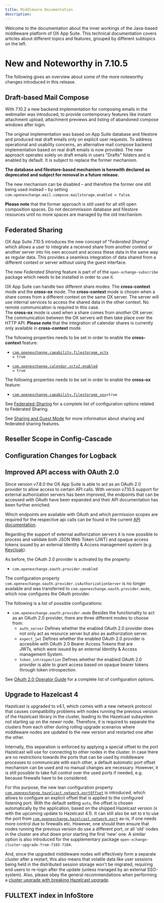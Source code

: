 ```yaml
---
title: Middleware Documentation
description: 
---
```


Welcome to the documentation about the inner workings of the Java-based middleware platform of OX App Suite. This technical documentation covers articles about different topics and features, grouped by different subtopics on the left.

# New and Noteworthy in 7.10.5

The following gives an overview about some of the more noteworthy changes introduced in this release.

## Draft-based Mail Compose

With 7.10.2 a new backend implementation for composing emails in the webmailer was introduced, to provide contemporary features like instant attachment upload, attachment previews and listing of abandoned compose windows after login.

The original implementation was based on App Suite database and filestore and produced real draft emails only on explicit user requests. To address operational and usability concerns, an alternative mail compose backend implementation based on real draft emails is now provided. The new approach operates solely on draft emails in users "Drafts" folders and is enabled by default. It is subject to replace the former mechanism.

**The database and filestore-based mechanism is herewith declared as deprecated and subject for removal in a future release.**

The new mechanism can be disabled – and therefore the former one still being used instead – by setting `com.openexchange.mail.compose.mailstorage.enabled = false`.

**Please note** that the former approach is still used for all still open composition spaces. Do not decommission database and filestore resources until no more spaces are managed by the old mechanism.

## Federated Sharing

OX App Suite 7.10.5 introduces the new concept of "*Federated Sharing*" which allows a user to integrate a received share from another context 
or another server into his own account and access these data in the same way as regular data.
This provides a seamless integration of data shared from a different context or server without using the guest interface.

The new *Federated Sharing* feature is part of of the ``open-xchange-subscribe`` package which needs to be installed in order to use it.

OX App Suite can handle two different share modes: The **cross-context** mode and the **cross-ox** mode.
The **cross-context** mode is chosen when a share comes from a different context on the same OX server. 
The server will use internal services to access the shared data in the other context. No remote communication is required in this case.  
The **cross-ox** mode is used when a share comes from *another* OX server. The communication between the OX servers will then take place over the HTTP API.
**Please note** that the integration of calendar shares is currently only available in **cross-context** mode.

The following properties needs to be set in order to enable the **cross-context** feature:

* <code>[com.openexchange.capability.filestorage_xctx](https://documentation.open-xchange.com/components/middleware/config/7.10.5/#com.openexchange.capability.filestorage_xctx) = true</code>

* <code>[com.openexchange.calendar.xctx2.enabled](https://documentation.open-xchange.com/components/middleware/config/7.10.5/#com.openexchange.calendar.xctx2.enabled) = true</code>


The following properties needs to be set in order to enable the **cross-ox** feature:

* <code>[com.openexchange.capability.filestorage_xox](https://documentation.open-xchange.com/components/middleware/config/7.10.5/#com.openexchange.capability.filestorage_xox)=true</code>


See [Federated-Sharing](https://documentation.open-xchange.com/components/middleware/config/7.10.5/#mode=tags&tag=Federated%20Sharing) for a complete list of configuration options related to Federated Sharing.

See [Sharing and Guest Mode](https://documentation.open-xchange.com/7.10.5/middleware/miscellaneous/sharing_and_guest_mode.html) for more information about sharing and federated sharing features.


## Reseller Scope in Config-Cascade

## Configuration Changes for Logback

## Improved API access with OAuth 2.0

Since version v7.8.0 the OX App Suite is able to act as an OAuth 2.0 provider to allow access to certain API calls.
With version v7.10.5 support for external authorization servers has been improved, the endpoints that can be accessed with OAuth have been expanded and their API documentation has been further enriched.

Which endpoints are available with OAuth and which permission scopes are required for the respective api calls can be found in the current [API documentation](https://documentation.open-xchange.com/components/middleware/http/latest/index.html).

Regarding the support of external authorization servers it is now possible to process and validate both JSON Web Token (JWT) and opaque access tokens issued by an external Identity & Access management system (e.g. [Keycloak](https://www.keycloak.org/)).

As before, the OAuth 2.0 provider is activated by the property:

* <code>com.openexchange.oauth.provider.enabled</code>

The configuration property <code>com.openexchange.oauth.provider.isAuthorizationServer</code> 
is no longer available and was transferred to <code>com.openexchange.oauth.provider.mode</code>, which now configures the OAuth provider.

The following is a list of possible configurations:

* <code>com.openexchange.oauth.provider.mode</code>
 Besides the functionality to act as an OAuth 2.0 provider, there are three different modes to choose from:
  * <code>auth_server</code>
 Defines whether the enabled OAuth 2.0 provider does not only act as resource server but also as authorization server.
  * <code>expect_jwt</code>
 Defines whether the enabled OAuth 2.0 provider is accesible with OAuth 2.0 Bearer Access Tokens that are JWTs, which were issued by an external Identity & Access management System.
   * <code>token_introspection</code>
 Defines whether the enabled OAuth 2.0 provider is able to grant access based on opaque bearer tokens through token introspection.

See [OAuth 2.0 Operator Guide](https://documentation.open-xchange.com/7.10.4/middleware/login_and_sessions/oauth_2.0_provider/01_operator_guide.html#using-an-external-authorization-server) for a complete list of configuration options.

## Upgrade to Hazelcast 4

Hazelcast is upgraded to v4.1, which comes with a new network protocol that causes compatibility problems with nodes running the previous version of the Hazelcast library in the cluster, leading to the Hazelcast subsystem not starting up on the *newer* node. Therefore, it is required to separate the clusters from each other during *rolling* upgrade scenarios where middleware nodes are updated to the new version and restarted one after the other.

Internally, this separation is enforced by applying a special offset to the port Hazelcast will use for connecting to other nodes in the cluster. In case there are no restrictions towards the ports that can be used by middleware processes to communicate with each other, a default automatic port offset mechanism can be used and no manual changes are necessary. However, it is still possible to take full control over the used ports if needed, e.g. because firewalls have to be considered.

For this purpose, the new lean configuration property [``com.openexchange.hazelcast.network.portOffset``](https://documentation.open-xchange.com/components/middleware/config/7.10.5/#com.openexchange.hazelcast.network.portOffset) is introduced, which allows to configure an explicit offset that is applied to the configured listening port. With the default setting ``auto``, the offset is chosen automatically by the application, based on the shipped Hazelcast version (``4`` with the upcoming update to Hazelcast 4.1). It can still also be set to ``0`` to use the port from [``com.openexchange.hazelcast.network.port``](https://documentation.open-xchange.com/components/middleware/config/7.10.5/#com.openexchange.hazelcast.network.port) as-is, if one needs more control due to firewalls etc. However, one should then ensure that nodes running the previous version do use a different port, or all 'old' nodes in the cluster are shut down prior starting the first 'new' one. A similar option is also introduced for the supplementary package ``open-xchange-cluster-upgrade-from-7103-7104``.

And, since the upgraded middleware nodes will effectively form a separate cluster after a restart, this also means that volatile data like user sessions being held in the distributed session storage won't be migrated, requiring end users to re-login after the update (unless managed by an external SSO-system). Also, please obey the general recommendations when performing a [cluster upgrade with breaking Hazelcast upgrade](https://documentation.open-xchange.com/7.10.5/middleware/administration/running_a_cluster.html#rolling-upgrade-with-breaking-hazelcast-upgrade).

## FULLTEXT index in InfoStore
